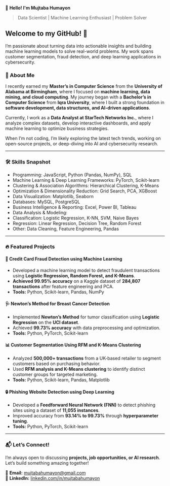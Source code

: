 👋 **Hello! I'm Mujtaba Humayon**
> Data Scientist | Machine Learning Enthusiast | Problem Solver

## Welcome to my GitHub! 🚀  

I’m passionate about turning data into actionable insights and building machine learning models to solve real-world problems. My work spans customer segmentation, fraud detection, and deep learning applications in cybersecurity.

### 🌟 About Me  

I recently earned my **Master’s in Computer Science** from the **University of Alabama at Birmingham**, where I focused on **machine learning, data mining, and cloud computing**. My journey began with a **Bachelor’s in Computer Science** from **Iqra University**, where I built a strong foundation in **software development, data structures, and AI-driven applications**.  

Currently, I work as a **Data Analyst at StarTech Networks Inc.**, where I analyze complex datasets, develop interactive dashboards, and apply machine learning to optimize business strategies.  

When I’m not coding, I’m likely exploring the latest tech trends, working on open-source projects, or deep-diving into AI and cybersecurity research.

---

### 🛠️ Skills Snapshot  

-	Programming: JavaScript, Python (Pandas, NumPy), SQL
-	Machine Learning & Deep Learning Frameworks: PyTorch, Scikit-learn
-	Clustering & Association Algorithms: Hierarchical Clustering, K-Means
-	Optimization & Dimensionality Reduction: Grid Search, PCA, XGBoost
-	Data Visualization: Matplotlib, Seaborn
-	Databases: MySQL, PostgreSQL
-	Business Intelligence & Reporting: Excel, Power BI, Tableau
-	Data Analysis & Modeling:
-	Classification: Logistic Regression, K-NN, SVM, Naive Bayes
-	Regression: Linear Regression, Decision Tree, Random Forest
-	Other: Data Cleaning, Feature Engineering, Pandas


---

### 🔥 Featured Projects  

#### 🏦 **Credit Card Fraud Detection using Machine Learning**  
- Developed a machine learning model to detect fraudulent transactions using **Logistic Regression, Random Forest, and K-Means**.  
- **Achieved 99.95% accuracy** on a Kaggle dataset of **284,807 transactions** after feature engineering and PCA.  
- **Tools:** Python, Scikit-learn, Pandas, NumPy  


#### 🩺 **Newton’s Method for Breast Cancer Detection**  
- Implemented **Newton’s Method** for tumor classification using **Logistic Regression** on the **UCI dataset**.  
- Achieved **99.73% accuracy** with data preprocessing and optimization.  
- **Tools:** Python, PyTorch, Scikit-learn  


#### 📊 **Customer Segmentation Using RFM and K-Means Clustering**  
- Analyzed **500,000+ transactions** from a UK-based retailer to segment customers based on purchasing behavior.  
- Used **RFM analysis and K-Means clustering** to identify distinct customer groups for targeted marketing.  
- **Tools:** Python, Scikit-learn, Pandas, Matplotlib   

#### 🔒 **Phishing Website Detection using Deep Learning**  
- Developed a **Feedforward Neural Network (FNN)** to detect phishing sites using a dataset of **11,055 instances**.  
- Improved accuracy from **93.14% to 99.73%** through **hyperparameter tuning**.  
- **Tools:** Python, PyTorch, Scikit-learn  

---

### 📬 Let’s Connect!  

I’m always open to discussing **projects, job opportunities, or AI research**. Let’s build something amazing together!  

📧 **Email:** mujtabahumayon@gmail.com  
🔗 **LinkedIn:** [linkedin.com/in/mujtabahumayon](https://www.linkedin.com/in/mujtabahumayon)  
